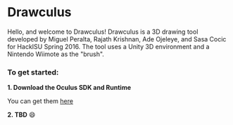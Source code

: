 # Drawculus

Hello, and welcome to Drawculus! Drawculus is a 3D drawing tool developed by Miguel Peralta, Rajath Krishnan, Ade Ojeleye, and Sasa Cocic for HackISU Spring 2016. The tool uses a Unity 3D environment and a Nintendo Wiimote as the "brush". 

### To get started: 

**1. Download the Oculus SDK and Runtime** 

  You can get them [here](https://developer.oculus.com/downloads/)

**2. TBD** :smile:
